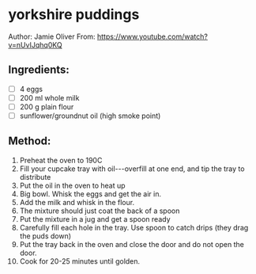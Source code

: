# yorkshire puddings
Author: Jamie Oliver
From: https://www.youtube.com/watch?v=nUvIJqhq0KQ

## Ingredients:
- [ ] 4 eggs
- [ ] 200 ml whole milk
- [ ] 200 g plain flour
- [ ] sunflower/groundnut oil (high smoke point)

## Method:
1. Preheat the oven to 190C
2. Fill your cupcake tray with oil---overfill at one end, and tip the tray to distribute
3. Put the oil in the oven to heat up
4. Big bowl. Whisk the eggs and get the air in.
5. Add the milk and whisk in the flour.
6. The mixture should just coat the back of a spoon
7. Put the mixture in a jug and get a spoon ready
8. Carefully fill each hole in the tray. Use spoon to catch drips (they drag the puds down)
9. Put the tray back in the oven and close the door and do not open the door.
10. Cook for 20-25 minutes until golden.